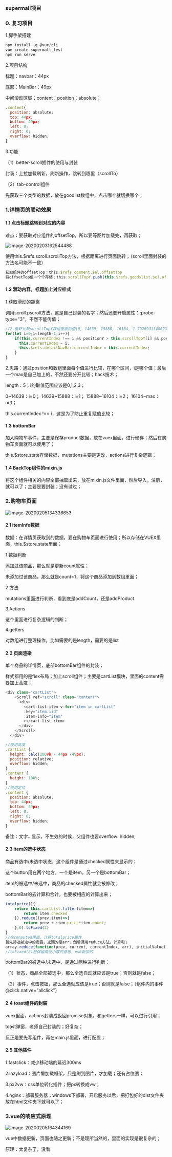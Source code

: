 ### supermall项目

### 0. 复习项目

1.脚手架搭建

```javascript
npm install -g @vue/cli
vue create supermall_test
npm run serve
```

2.项目结构

标题：navbar：44px

底部：MainBar：49px

中间滚动区域：content：position：absolute；

```javascript
.content{
  position: absolute;
  top: 44px;
  bottom: 49px;
  left: 0;
  right: 0;
  overflow: hidden;
}
```

3.功能

（1）better-scroll插件的使用与封装

封装：上拉加载刷新，刷新操作，跳转到哪里（scrollTo）

（2）tab-control组件

先获取三个类型的数据，放在goodlist数组中，点击哪个就切换哪个；

### 1.详情页的联动效果

#### 1.1 点击标题跳转到对应的内容

难点：要获取对应组件的offsetTop，所以要等图片加载完，再获取；

![image-20200203162544488](C:\Users\chen\AppData\Roaming\Typora\typora-user-images\image-20200203162544488.png)

使用this.$refs.scroll.scrollTop方法，根据距离进行页面跳转；（scroll里面封装的方法名可能不一致）

```javascript
获取组件的offsetTop：this.$refs.comment.$el.offsetTop
将offsetTop值一个个存储：this.scrollTopY.push(this.$refs.goodslist.$el.offsetTop);
```

#### 1.2 滑动内容，标题加上对应样式

1.获取滑动的距离

调用scroll.pscroll方法，这是自己封装的名字；然后还要开启属性：:probe-type="3"，不然不能传值；

```javascript
//2.循环比较scrollTopY数组里面的值[0, 14639, 15888, 16104, 1.7976931348623157e+308]
for(let i=0;i<length-1;i++){
    if(this.currentIndex !== i && positionY > this.scrollTopY[i] && positionY < this.scrollTopY[i+1]){
      this.currentIndex = i;
      this.$refs.detailNavBar.currentIndex = this.currentIndex;
    }
}
```

2.思路：通过position和数组里面每个值进行比较，在哪个区间，i是哪个值；最后一个max是自己加上的，不然还要分开比较；hack技术；

length：5；i的取值范围应该是0,1,2,3；

0~14639：i=0；  14639~15888：i=1；  15888~16104：i=2；    16104~max：i=3；

this.currentIndex !== i，这是为了防止重复赋值比较；

#### 1.3 bottomBar

加入购物车事件，主要是保存product数据，放在vuex里面，进行储存；然后在购物车页面就可以使用了；

this.$store.state存储数据，mutations主要是更改，actions进行复杂逻辑；

#### 1.4 BackTop组件的mixin.js

将这个组件相关的内容全部抽取出来，放在mixin.js文件里面，然后导入，注册，就可以了；主要是要封装；没有试过；

### 2.购物车页面

![image-20200205134336653](C:\Users\chen\AppData\Roaming\Typora\typora-user-images\image-20200205134336653.png)

#### 2.1 itemInfo数据

数据：在详情页获取到的数据，要在购物车页面进行使用；所以存储在VUEX里面，this.$store.state里面；

1.数据判断

添加过该商品，那么就是更新count属性；

未添加过该商品，那么就是count=1，将这个商品添加到数组里面；

2.方法

mutations里面进行判断，看到底是addCount，还是addProduct

3.Actions

这个里面进行复杂逻辑的判断；

4.getters

对数组进行整理操作，比如需要的是length，需要的是list

#### 2.2 页面渲染

单个商品的详情页，底部bottomBar组件的封装；

样式都用的是flex布局；加上scroll组件；主要是cartList模块，里面的content需要加上高度；

```javascript
<div class="cartList">
    <Scroll ref="scroll" class="content">
      <div>
        <cart-list-item v-for="item in cartList" 
        :key="item.iid" 
        :item-info="item"
        ></cart-list-item>
      </div>
    </Scroll>
  </div>

//使用高度
.cartList {
  height: calc(100vh - 44px -49px);
  position: relative;
  overflow: hidden;
}
.content {
  height: 100%;
}
//使用定位
.content {
  position: absolute;
  top: 44px;
  bottom: 49px;
  left: 0;
  right: 0;
  overflow: hidden;
}
```

备注：文字...显示，不生效的时候，父组件也要overflow: hidden;

#### 2.3 item的选中状态

商品有选中/未选中状态，这个组件是通过checked属性来显示的；

这个button用在两个地方，一个是item，另一个是bottomBar；



item的被选中/未选中，商品的checked属性就会被修改；

bottomBar的去计算和合计，也要被相应的计算出来；

```javascript
totalprice(){
    return this.cartList.filter(item=>{
        return item.checked
    }).reduce((prev,item)=>{
        return prev + item.price*item.count;
    },0).toFixed(2)
}
//在computed里面，计算totalprice属性
首先筛选被选中的商品，返回的是arr，然后调用reduce方法，计算和；
array.reduce(function(prev, current, currentIndex, arr), initialValue)
//toFixed(2)是保留两位小数的意思，es6新加的
```

bottomBar的被选中/未选中，是通过两种进行判断：

（1）状态，商品全部被选中，那么全选自动就应该是true；否则就是false；

（2）事件，点击按钮，那么全选就应该是true；否则就是false；（组件内的事件  @click.native="allclick"）

#### 2.4 toast组件的封装

vuex里面，actions封装成返回promise对象，和getters一样，可以进行引用；

toast弹窗，老师自己封装的；好复杂；

反正是要先写组件，再在main.js里面，进行配置；

#### 2.5 其他插件

1.fastclick：减少移动端的延迟300ms

2.lazyload：图片懒加载框架，只是刷到图片，才加载；还有占位图；

3.px2vw：css单位转化插件；把px转换成vw；

4.nginx：部署服务器；windows下部署，开启服务以后，把打包好的dist文件夹放在html文件夹下就可以了；

### 3.vue的响应式原理

![image-20200205164344169](C:\Users\chen\AppData\Roaming\Typora\typora-user-images\image-20200205164344169.png)

vue中数据更新，页面也随之更新；不是理所当然的，里面的实现是很复杂的；

原理：太复杂了，没看




